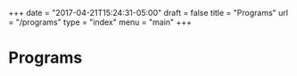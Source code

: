 +++
date = "2017-04-21T15:24:31-05:00"
draft = false
title = "Programs"
url = "/programs"
type = "index"
menu = "main"
+++

# Programs


